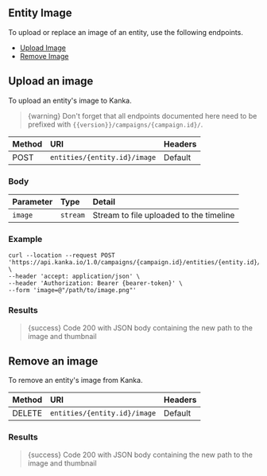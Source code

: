 ## Entity Image

To upload or replace an image of an entity, use the following endpoints.

- [Upload Image](#upload-image)
- [Remove Image](#remove-image)


<a name="upload-image"></a>
## Upload an image

To upload an entity's image to Kanka.

> {warning} Don't forget that all endpoints documented here need to be prefixed with `{{version}}/campaigns/{campaign.id}/`.


| Method | URI | Headers |
| :- |   :-   |  :-  |
| POST | `entities/{entity.id}/image` | Default |


### Body

| Parameter | Type | Detail |
| :- |   :-   |  :-  |
| `image` | `stream` | Stream to file uploaded to the timeline |

### Example

```
curl --location --request POST 'https://api.kanka.io/1.0/campaigns/{campaign.id}/entities/{entity.id}/image' \
--header 'accept: application/json' \
--header 'Authorization: Bearer {bearer-token}' \
--form 'image=@"/path/to/image.png"'
```

### Results

> {success} Code 200 with JSON body containing the new path to the image and thumbnail


<a name="remove-image"></a>
## Remove an image

To remove an entity's image from Kanka.


| Method | URI | Headers |
| :- |   :-   |  :-  |
| DELETE | `entities/{entity.id}/image` | Default |


### Results

> {success} Code 200 with JSON body containing the new path to the image and thumbnail
>
